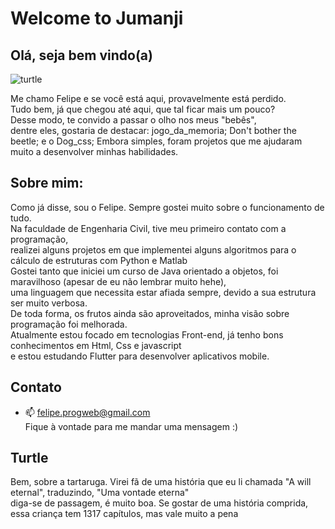 # Welcome to Jumanji

## Olá, seja bem vindo(a)

![turtle](https://github.com/EmilcyFelipe/Assets/blob/master/turtle.jpg)


Me chamo Felipe e se você está aqui, provavelmente está perdido.</br>
Tudo bem, já que chegou até aqui, que tal ficar mais um pouco?</br>
Desse modo, te convido a passar o olho nos meus "bebês", </br>
dentre eles, gostaria de destacar: jogo_da_memoria; Don't bother the beetle; e o Dog_css;
Embora simples, foram projetos que me ajudaram muito a desenvolver minhas habilidades.

## Sobre mim:
  Como já disse, sou o Felipe. Sempre gostei muito sobre o funcionamento de tudo. </br>
  Na faculdade de Engenharia Civil, tive meu primeiro contato com a programação,</br>
  realizei alguns projetos em que implementei alguns algoritmos para o cálculo de estruturas com Python e Matlab</br>
  Gostei tanto que iniciei um curso de Java orientado a objetos, foi maravilhoso (apesar de eu não lembrar muito hehe), </br>
  uma linguagem que necessita estar afiada sempre, devido a sua estrutura ser muito verbosa.</br>
  De toda forma, os frutos ainda são aproveitados, minha visão sobre programação foi melhorada. </br>
  Atualmente estou focado em tecnologias Front-end, já tenho bons conhecimentos em Html, Css e javascript </br>
  e estou estudando Flutter para desenvolver aplicativos mobile.

## Contato
  - 📫 felipe.progweb@gmail.com </br>
  Fique à vontade para me mandar uma mensagem :)
  
## Turtle
  Bem, sobre a tartaruga. Virei fã de uma história que eu li chamada "A will eternal", traduzindo, "Uma vontade eterna"</br>
  diga-se de passagem, é muito boa. Se gostar de uma história comprida, essa criança tem 1317 capítulos, mas vale muito a pena</br>
  

<!---
EmilcyFelipe/EmilcyFelipe is a ✨ special ✨ repository because its `README.md` (this file) appears on your GitHub profile.
You can click the Preview link to take a look at your changes.
--->
